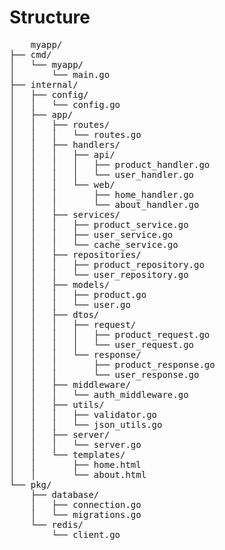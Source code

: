 # Structure

<pre>
    myapp/
├── cmd/
│   └── myapp/
│       └── main.go
├── internal/
│   ├── config/
│   │   └── config.go
│   ├── app/
│   │   ├── routes/
│   │   │   └── routes.go
│   │   ├── handlers/
│   │   │   ├── api/
│   │   │   │   ├── product_handler.go
│   │   │   │   └── user_handler.go
│   │   │   └── web/
│   │   │       ├── home_handler.go
│   │   │       └── about_handler.go
│   │   ├── services/
│   │   │   ├── product_service.go
│   │   │   ├── user_service.go
│   │   │   └── cache_service.go
│   │   ├── repositories/
│   │   │   ├── product_repository.go
│   │   │   └── user_repository.go
│   │   ├── models/
│   │   │   ├── product.go
│   │   │   └── user.go
│   │   ├── dtos/
│   │   │   ├── request/
│   │   │   │   ├── product_request.go
│   │   │   │   └── user_request.go
│   │   │   └── response/
│   │   │       ├── product_response.go
│   │   │       └── user_response.go
│   │   ├── middleware/
│   │   │   └── auth_middleware.go
│   │   ├── utils/
│   │   │   ├── validator.go
│   │   │   └── json_utils.go
│   │   ├── server/
│   │   │   └── server.go
│   │   └── templates/
│   │       ├── home.html
│   │       └── about.html
└── pkg/
    ├── database/
    │   ├── connection.go
    │   └── migrations.go
    └── redis/
        └── client.go

</pre>
